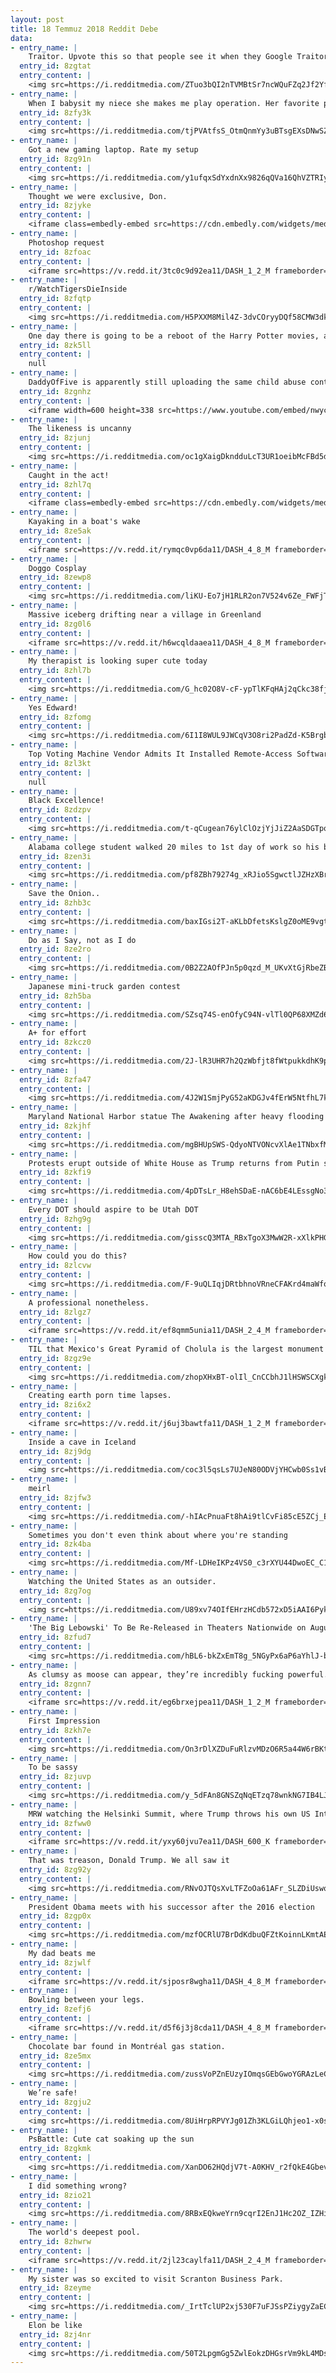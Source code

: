 ```yaml
---
layout: post
title: 18 Temmuz 2018 Reddit Debe
data:
- entry_name: |
    Traitor. Upvote this so that people see it when they Google Traitor.
  entry_id: 8zgtat
  entry_content: |
    <img src=https://i.redditmedia.com/ZTuo3bQI2nTVMBtSr7ncWQuFZq2Jf2YfcbbZbbNK9a0.jpg?s=4132dcc373de35967de4e3292004e80d frameborder=0>
- entry_name: |
    When I babysit my niece she makes me play operation. Her favorite part is when she dies and we have a funeral for her.
  entry_id: 8zfy3k
  entry_content: |
    <img src=https://i.redditmedia.com/tjPVAtfsS_OtmQnmYy3uBTsgEXsDNwSZbI0_ovJyVDQ.jpg?s=c5249dbfedebb8fe8977632606500e97 frameborder=0>
- entry_name: |
    Got a new gaming laptop. Rate my setup
  entry_id: 8zg91n
  entry_content: |
    <img src=https://i.redditmedia.com/y1ufqxSdYxdnXx9826qQVa16QhVZTRIyW_3dUUIOWU8.jpg?s=5af8348123742f0bb9dd35de782b940a frameborder=0>
- entry_name: |
    Thought we were exclusive, Don.
  entry_id: 8zjyke
  entry_content: |
    <iframe class=embedly-embed src=https://cdn.embedly.com/widgets/media.html?src=https%3A%2F%2Fgfycat.com%2Fifr%2FIlliterateFlickeringFish&url=https%3A%2F%2Fgfycat.com%2FIlliterateFlickeringFish&image=https%3A%2F%2Fthumbs.gfycat.com%2FIlliterateFlickeringFish-size_restricted.gif&key=2aa3c4d5f3de4f5b9120b660ad850dc9&type=text%2Fhtml&schema=gfycat width=600 height=600 scrolling=no frameborder=0 allow=autoplay; fullscreen allowfullscreen=true></iframe>
- entry_name: |
    Photoshop request
  entry_id: 8zfoac
  entry_content: |
    <iframe src=https://v.redd.it/3tc0c9d92ea11/DASH_1_2_M frameborder=0></iframe>
- entry_name: |
    r/WatchTigersDieInside
  entry_id: 8zfqtp
  entry_content: |
    <img src=https://i.redditmedia.com/H5PXXM8Mil4Z-3dvCOryyDQf58CMW3dkGrzvb4CX5oA.gif?fm=jpg&s=ff330230cb3ca482167119324e06f778 frameborder=0>
- entry_name: |
    One day there is going to be a reboot of the Harry Potter movies, and an entire generation of us is going to hate everything about it
  entry_id: 8zk5ll
  entry_content: |
    null
- entry_name: |
    DaddyOfFive is apparently still uploading the same child abuse content on a new channel called FamilyOfFive
  entry_id: 8zgnhz
  entry_content: |
    <iframe width=600 height=338 src=https://www.youtube.com/embed/nwycCbRS5q0?feature=oembed&enablejsapi=1 frameborder=0 allow=autoplay; encrypted-media allowfullscreen></iframe>
- entry_name: |
    The likeness is uncanny
  entry_id: 8zjunj
  entry_content: |
    <img src=https://i.redditmedia.com/oc1gXaigDkndduLcT3UR1oeibMcFBd5drCOOI1KMkLQ.jpg?s=313a017f15b9cd2137562495b306bbe3 frameborder=0>
- entry_name: |
    Caught in the act!
  entry_id: 8zhl7q
  entry_content: |
    <iframe class=embedly-embed src=https://cdn.embedly.com/widgets/media.html?src=https%3A%2F%2Fgfycat.com%2Fifr%2FIncompatibleOrdinaryGourami&url=https%3A%2F%2Fgfycat.com%2FIncompatibleOrdinaryGourami&image=https%3A%2F%2Fthumbs.gfycat.com%2FIncompatibleOrdinaryGourami-size_restricted.gif&key=522baf40bd3911e08d854040d3dc5c07&type=text%2Fhtml&schema=gfycat width=600 height=600 scrolling=no frameborder=0 allow=autoplay; fullscreen allowfullscreen=true></iframe>
- entry_name: |
    Kayaking in a boat's wake
  entry_id: 8ze5ak
  entry_content: |
    <iframe src=https://v.redd.it/rymqc0vp6da11/DASH_4_8_M frameborder=0></iframe>
- entry_name: |
    Doggo Cosplay
  entry_id: 8zewp8
  entry_content: |
    <img src=https://i.redditmedia.com/liKU-Eo7jH1RLR2on7V524v6Ze_FWFjTxlCH0i0htNo.jpg?s=3baa737a633cbc6c51b8bb870533920f frameborder=0>
- entry_name: |
    Massive iceberg drifting near a village in Greenland
  entry_id: 8zg0l6
  entry_content: |
    <iframe src=https://v.redd.it/h6wcqldaaea11/DASH_4_8_M frameborder=0></iframe>
- entry_name: |
    My therapist is looking super cute today
  entry_id: 8zhl7b
  entry_content: |
    <img src=https://i.redditmedia.com/G_hc02O8V-cF-ypTlKFqHAj2qCkc38fjR11FxMYApDI.jpg?s=5c24cbc81bbac455c4565a9c7b4d894f frameborder=0>
- entry_name: |
    Yes Edward!
  entry_id: 8zfomg
  entry_content: |
    <img src=https://i.redditmedia.com/6I1I8WUL9JWCqV3O8ri2PadZd-K5BrgbnLI0rmG_cJo.jpg?s=ce81557ddb2afbb678719e416e99b82b frameborder=0>
- entry_name: |
    Top Voting Machine Vendor Admits It Installed Remote-Access Software on Systems Sold to States - Remote-access software and modems on election equipment 'is the worst decision for security short of leaving ballot boxes on a Moscow street corner.'
  entry_id: 8zl3kt
  entry_content: |
    null
- entry_name: |
    Black Excellence!
  entry_id: 8zdzpv
  entry_content: |
    <img src=https://i.redditmedia.com/t-qCugean76ylClOzjYjJiZ2AaSDGTpo6PtMkg71s3s.jpg?s=088860b84d4493a982f2829c051e8d46 frameborder=0>
- entry_name: |
    Alabama college student walked 20 miles to 1st day of work so his boss gave him his car
  entry_id: 8zen3i
  entry_content: |
    <img src=https://i.redditmedia.com/pf8ZBh79274g_xRJio5SgwctlJZHzXBrsaEDSk66FEU.jpg?s=c1c1caadadd9ab39c5ded0c8b527a758 frameborder=0>
- entry_name: |
    Save the Onion..
  entry_id: 8zhb3c
  entry_content: |
    <img src=https://i.redditmedia.com/baxIGsi2T-aKLbDfetsKslgZ0oME9vgtjW7hDCpgDK8.jpg?s=0c2c1f536fcc2037f23f28c7ca8388b3 frameborder=0>
- entry_name: |
    Do as I Say, not as I do
  entry_id: 8ze2ro
  entry_content: |
    <img src=https://i.redditmedia.com/0B2Z2AOfPJn5p0qzd_M_UKvXtGjRbeZBr0ZoI4vUI2A.jpg?s=88bf29d62bb94a4ec7e7f7ac5bdf8338 frameborder=0>
- entry_name: |
    Japanese mini-truck garden contest
  entry_id: 8zh5ba
  entry_content: |
    <img src=https://i.redditmedia.com/SZsq74S-enOfyC94N-vlTl0QP68XMZd6K6b2jV3taGo.jpg?s=03a48dbbf1b255d2d4bc259e3310c707 frameborder=0>
- entry_name: |
    A+ for effort
  entry_id: 8zkcz0
  entry_content: |
    <img src=https://i.redditmedia.com/2J-lR3UHR7h2QzWbfjt8fWtpukkdhK9paZDjs31FK1I.jpg?s=b41fd0e00bd6ff26f6fb30aa9332153d frameborder=0>
- entry_name: |
  entry_id: 8zfa47
  entry_content: |
    <img src=https://i.redditmedia.com/4J2W1SmjPyG52aKDGJv4fErW5NtfhL7kb0K6ut_vV9M.jpg?s=d386ac6d054ee6ad5f024c79844d3210 frameborder=0>
- entry_name: |
    Maryland National Harbor statue The Awakening after heavy flooding
  entry_id: 8zkjhf
  entry_content: |
    <img src=https://i.redditmedia.com/mgBHUpSWS-QdyoNTVONcvXlAe1TNbxfMsW_OxDaK2cw.jpg?s=33892bc2cc9a6a3ce052a85ab3e0112d frameborder=0>
- entry_name: |
    Protests erupt outside of White House as Trump returns from Putin summit
  entry_id: 8zkfi9
  entry_content: |
    <img src=https://i.redditmedia.com/4pDTsLr_H8ehSDaE-nAC6bE4LEssgNo3xzU4PqxdFrM.jpg?s=36fc27298d6f8fcd4b411f0d062e1bad frameborder=0>
- entry_name: |
    Every DOT should aspire to be Utah DOT
  entry_id: 8zhg9g
  entry_content: |
    <img src=https://i.redditmedia.com/gisscQ3MTA_RBxTgoX3MwW2R-xXlkPHGS4CcHOdhYhg.jpg?s=8f2b804ddee0d1d351058971163ba3f0 frameborder=0>
- entry_name: |
    How could you do this?
  entry_id: 8zlcvw
  entry_content: |
    <img src=https://i.redditmedia.com/F-9uQLIqjDRtbhnoVRneCFAKrd4maWfov-WaDCzHeiM.jpg?s=9d070257c79096f92427d31aa7e982f0 frameborder=0>
- entry_name: |
    A professional nonetheless.
  entry_id: 8zlgz7
  entry_content: |
    <iframe src=https://v.redd.it/ef8qmm5unia11/DASH_2_4_M frameborder=0></iframe>
- entry_name: |
    TIL that Mexico's Great Pyramid of Cholula is the largest monument ever constructed on earth, having nearly twice the volume of the Great Pyramid of Giza. A pre-classical masterpiece, it was found to be part of a vast complex of interwoven rooms and temples. Excavations are ongoing.
  entry_id: 8zgz9e
  entry_content: |
    <img src=https://i.redditmedia.com/zhopXHxBT-olIl_CnCCbhJ1lHSWSCXgk7kBvQHwSXNs.jpg?s=256e199f0031a0f635eb83b2d4a012cb frameborder=0>
- entry_name: |
    Creating earth porn time lapses.
  entry_id: 8zi6x2
  entry_content: |
    <iframe src=https://v.redd.it/j6uj3bawtfa11/DASH_1_2_M frameborder=0></iframe>
- entry_name: |
    Inside a cave in Iceland
  entry_id: 8zj9dg
  entry_content: |
    <img src=https://i.redditmedia.com/coc3l5qsLs7UJeN80ODVjYHCwb0Ss1vBhodEONByVv8.jpg?s=6d4a63163afe3f110d87756a88d7a0a4 frameborder=0>
- entry_name: |
    meirl
  entry_id: 8zjfw3
  entry_content: |
    <img src=https://i.redditmedia.com/-hIAcPnuaFt8hAi9tlCvFi85cE5ZCj_Ey7mDfpukkdA.png?s=7785ff5314ad06512f1e66cfea0d35c2 frameborder=0>
- entry_name: |
    Sometimes you don't even think about where you're standing
  entry_id: 8zk4ba
  entry_content: |
    <img src=https://i.redditmedia.com/Mf-LDHeIKPz4VS0_c3rXYU44DwoEC_C1dLlhsUAkhO0.jpg?s=4c7de2a9173e18e97bbcc8f33b838dfd frameborder=0>
- entry_name: |
    Watching the United States as an outsider.
  entry_id: 8zg7og
  entry_content: |
    <img src=https://i.redditmedia.com/U89xv74OIfEHrzHCdb572xD5iAAI6PykoYko65HAxmI.jpg?s=3436e715c468c574dcf002d599b55cfe frameborder=0>
- entry_name: |
    'The Big Lebowski' To Be Re-Released in Theaters Nationwide on August 5, 2018 & August 8, 2018
  entry_id: 8zfud7
  entry_content: |
    <img src=https://i.redditmedia.com/hBL6-bkZxEmT8g_5NGyPx6aP6aYhlJ-bIbxQPCeNS-s.jpg?s=570b3a2ee2b252f4cd366de51e426eab frameborder=0>
- entry_name: |
    As clumsy as moose can appear, they’re incredibly fucking powerful.
  entry_id: 8zgnn7
  entry_content: |
    <iframe src=https://v.redd.it/eg6brxejpea11/DASH_1_2_M frameborder=0></iframe>
- entry_name: |
    First Impression
  entry_id: 8zkh7e
  entry_content: |
    <img src=https://i.redditmedia.com/On3rDlXZDuFuRlzvMDzO6R5a44W6rBKtJLARjuEShDQ.jpg?s=1e3865f270880b03dc5ac016ad933323 frameborder=0>
- entry_name: |
    To be sassy
  entry_id: 8zjuvp
  entry_content: |
    <img src=https://i.redditmedia.com/y_5dFAn8GNSZqNqETzq78wnkNG7IB4LJWJnQvLMT_iE.jpg?s=806fb3d6d63900a953a5f5346c5274bf frameborder=0>
- entry_name: |
    MRW watching the Helsinki Summit, where Trump throws his own US Intelligence Agencies under the bus, trusts the words of a dictator more, and now Germany has been forced to label the US an Adversary, which hasn't been done since 1945
  entry_id: 8zfww0
  entry_content: |
    <iframe src=https://v.redd.it/yxy60jvu7ea11/DASH_600_K frameborder=0></iframe>
- entry_name: |
    That was treason, Donald Trump. We all saw it
  entry_id: 8zg92y
  entry_content: |
    <img src=https://i.redditmedia.com/RNvOJTQsXvLTFZoOa61AFr_SLZDiUswoWPNv8BWJYks.jpg?s=3cdaa2c17a1742f1867690645af98a40 frameborder=0>
- entry_name: |
    President Obama meets with his successor after the 2016 election
  entry_id: 8zgp0x
  entry_content: |
    <img src=https://i.redditmedia.com/mzfOCRlU7BrDdKdbuQFZtKoinnLKmtAEtWaCqqd-pQs.jpg?s=f5ff3eb04b944b7b7b0e89b7e3a8ba53 frameborder=0>
- entry_name: |
    My dad beats me
  entry_id: 8zjwlf
  entry_content: |
    <iframe src=https://v.redd.it/sjposr8wgha11/DASH_4_8_M frameborder=0></iframe>
- entry_name: |
    Bowling between your legs.
  entry_id: 8zefj6
  entry_content: |
    <iframe src=https://v.redd.it/d5f6j3j8cda11/DASH_4_8_M frameborder=0></iframe>
- entry_name: |
    Chocolate bar found in Montréal gas station.
  entry_id: 8ze5mx
  entry_content: |
    <img src=https://i.redditmedia.com/zussVoPZnEUzyIOmqsGEbGwoYGRAzLeCRm6jlxTB1So.jpg?s=56ec660f2ae4cabdcd2c37e9740648bf frameborder=0>
- entry_name: |
    We’re safe!
  entry_id: 8zgju2
  entry_content: |
    <img src=https://i.redditmedia.com/8UiHrpRPVYJg01Zh3KLGiLQhjeo1-x0sVCTCHsVrw5o.jpg?s=203a92edfc8ad9c7ff0a0d9df3f538bc frameborder=0>
- entry_name: |
    PsBattle: Cute cat soaking up the sun
  entry_id: 8zgkmk
  entry_content: |
    <img src=https://i.redditmedia.com/XanDO62HQdjV7t-A0KHV_r2fQkE4GbevGmskTVDCxQs.jpg?s=80e87d0a39ce893e5ec01fc7a053dc43 frameborder=0>
- entry_name: |
    I did something wrong?
  entry_id: 8zio21
  entry_content: |
    <img src=https://i.redditmedia.com/8RBxEQkweYrn9cqrI2EnJ1Hc2OZ_IZHiVXimU6h7nxQ.jpg?s=853ed10bd2dd06abae7cecf431241a18 frameborder=0>
- entry_name: |
    The world's deepest pool.
  entry_id: 8zhwrw
  entry_content: |
    <iframe src=https://v.redd.it/2jl23caylfa11/DASH_2_4_M frameborder=0></iframe>
- entry_name: |
    My sister was so excited to visit Scranton Business Park.
  entry_id: 8zeyme
  entry_content: |
    <img src=https://i.redditmedia.com/_IrtTclUP2xj530F7uFJSsPZiygyZaECnYSS4_yoZ_w.jpg?s=624fdf8b5688d8dfd601fa809953d109 frameborder=0>
- entry_name: |
    Elon be like
  entry_id: 8zj4nr
  entry_content: |
    <img src=https://i.redditmedia.com/50T2LpgmGg5ZwlEokzDHGsrVm9kL4MDsYZXFtNF1PAg.jpg?s=52a3dff4294502b7bbdcb5360874f52c frameborder=0>
---
```


